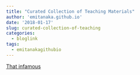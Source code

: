 ```yaml
---
title: "Curated Collection of Teaching Materials"
author: 'emitanaka.github.io'
date: '2018-01-17'
slug: curated-collection-of-teaching
categories:
  - bloglink
tags:
  - emitanakagithubio
---
```


[That infamous<i class="fas fa-external-link-alt"></i>](https://emitanaka.github.io/post/teaching/)

